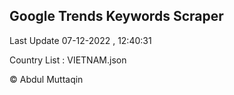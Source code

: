 

## Google Trends Keywords Scraper 
 
Last Update 07-12-2022 , 12:40:31

Country List :
VIETNAM.json



© Abdul Muttaqin 
